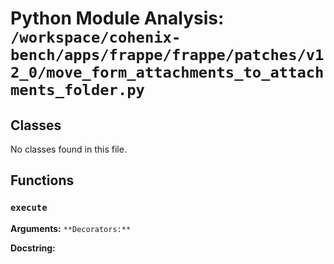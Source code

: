 # Python Module Analysis: `/workspace/cohenix-bench/apps/frappe/frappe/patches/v12_0/move_form_attachments_to_attachments_folder.py`

## Classes

No classes found in this file.


## Functions

### `execute`
**Arguments:** ``
**Decorators:** ``

**Docstring:**
```

```

